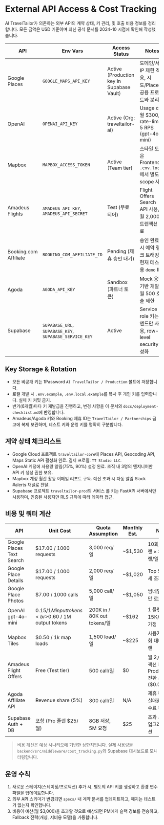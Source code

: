 # External API Access & Cost Tracking

AI TravelTailor가 의존하는 외부 API의 계약 상태, 키 관리, 및 호출 비용 정보를 정리합니다. 모든 금액은 USD 기준이며 최신 공식 문서를 2024-10 시점에 확인해 작성했습니다.

| API | Env Vars | Access Status | Notes |
| --- | --- | --- | --- |
| Google Places | `GOOGLE_MAPS_API_KEY` | Active (Production key in Supabase Vault) | 도메인/서버 IP 제한 적용, 지도/Places 공용 프로젝트와 분리됨 |
| OpenAI | `OPENAI_API_KEY` | Active (Org: traveltailor-ai) | Usage cap 월 $300, rate-limit 5 RPS (gpt-4o-mini) |
| Mapbox | `MAPBOX_ACCESS_TOKEN` | Active (Team tier) | 스타일 토큰은 Frontend `.env.local`에서 별도 scope 사용 |
| Amadeus Flights | `AMADEUS_API_KEY`, `AMADEUS_API_SECRET` | Test (무료 티어) | Flight Offers Search API 사용, 월 2,000 트랜잭션 무료 |
| Booking.com Affiliate | `BOOKING_COM_AFFILIATE_ID` | Pending (제휴 승인 대기) | 승인 완료 시 예약 링크 트래킹, 현재 테스트용 `demo` ID |
| Agoda | `AGODA_API_KEY` | Sandbox (파트너 토큰) | Mock 응답 기반 개발, 월 500 호출 제한 |
| Supabase | `SUPABASE_URL`, `SUPABASE_KEY`, `SUPABASE_SERVICE_KEY` | Active | Service role 키는 백엔드만 사용, row-level security 활성화 |

## Key Storage & Rotation

- 모든 비공개 키는 1Password `AI TravelTailor / Production` 볼트에 저장합니다.
- 로컬 개발 시 `.env.example`, `.env.local.example`를 복사 후 개인 키를 입력합니다. 실제 키 커밋 금지.
- 반기(6개월)마다 키 재발급을 진행하고, 변경 사항을 이 문서와 `docs/deployment-checklist.md`에 반영합니다.
- Amadeus/Agoda 키와 Booking 제휴 ID는 `TravelTailor / Partnerships` 금고에 복제 보관하며, 테스트 키와 운영 키를 명확히 구분합니다.

## 계약 상태 체크리스트

- Google Cloud 프로젝트 `traveltailor-core`에 Places API, Geocoding API, Maps Static API 활성화 완료. 결제 프로필: `TT Studio LLC`.
- OpenAI 계정에 사용량 알림(75%, 90%) 설정 완료. 조직 내 3명의 엔지니어만 API 키 생성 권한 보유.
- Mapbox 계정 월간 활동 이메일 리포트 구독. 예산 초과 시 자동 알림 Slack #alerts 채널로 전달.
- Supabase 프로젝트 `traveltailor-prod`의 서비스 롤 키는 FastAPI 서버에서만 사용하며, 인증된 사용자만 RLS 규칙에 따라 데이터 접근.

## 비용 및 쿼터 계산

| API | Unit Cost | Quota Assumption | Monthly Est. | Notes |
| --- | --- | --- | --- | --- |
| Google Places Text Search | $17.00 / 1000 requests | 3,000 req/일 | ~$1,530 | 10회/여행 플랜 × 300 플랜/일 기준 |
| Google Place Details | $17.00 / 1000 requests | 2,000 req/일 | ~$1,020 | Top 5 장소 상세 조회 가정 |
| Google Place Photos | $7.00 / 1000 calls | 5,000 call/일 | ~$1,050 | 썸네일 이미지만 로드 |
| OpenAI gpt-4o-mini | $0.15 / 1M input tokens<br>$0.60 / 1M output tokens | 200K in / 80K out tokens/일 | ~$162 | 1 플랜당 15K/6K 토큰 가정 |
| Mapbox Tiles | $0.50 / 1k map loads | 1,500 load/일 | ~$225 | 사용자 일정 조회 대비 5뷰/플랜 |
| Amadeus Flight Offers | Free (Test tier) | 500 call/일 | $0 | 월 2,000 트랜잭션 무료, Production 전환 시 유료 ($0.025/call) |
| Agoda Affiliate API | Revenue share (5%) | 300 call/일 | N/A | 제휴 확정 후 실매출 기반 수수료 정산 |
| Supabase Auth + DB | 포함 (Pro 플랜 $25/월) | 8GB 저장, 5M 요청 | $25 | 초과 시 자동 업그레이드 옵션 |

> 비용 계산은 예상 시나리오에 기반한 상한치입니다. 실제 사용량을 `backend/src/middleware/cost_tracking.py`와 Supabase 대시보드로 모니터링합니다.

## 운영 수칙

1. 새로운 스테이지(스테이징/프로덕션) 추가 시, 별도의 API 키를 생성하고 환경 변수 파일을 업데이트합니다.
2. 외부 API 스키마가 변경되면 `specs/` 내 계약 문서를 업데이트하고, 깨지는 테스트가 없는지 확인합니다.
3. 비용이 예산(월 $3,000)을 초과할 것으로 예상되면 PM에게 슬랙 경보를 전송하고, Fallback 전략(캐싱, 저비용 모델)을 가동합니다.
